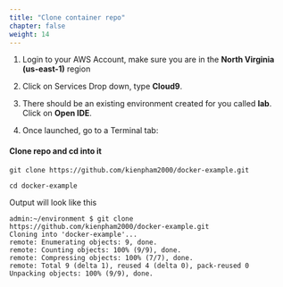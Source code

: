 ```yaml
---
title: "Clone container repo"
chapter: false
weight: 14
---
```


1. Login to your AWS Account, make sure you are in the **North Virginia (us-east-1)** region

1. Click on Services Drop down, type **Cloud9**.

1. There should be an existing environment created for you called **lab**. Click on **Open IDE**.

1. Once launched, go to a Terminal tab:

#### Clone repo and cd into it
```
git clone https://github.com/kienpham2000/docker-example.git

cd docker-example

```

Output will look like this
```
admin:~/environment $ git clone https://github.com/kienpham2000/docker-example.git
Cloning into 'docker-example'...
remote: Enumerating objects: 9, done.
remote: Counting objects: 100% (9/9), done.
remote: Compressing objects: 100% (7/7), done.
remote: Total 9 (delta 1), reused 4 (delta 0), pack-reused 0
Unpacking objects: 100% (9/9), done.
```
